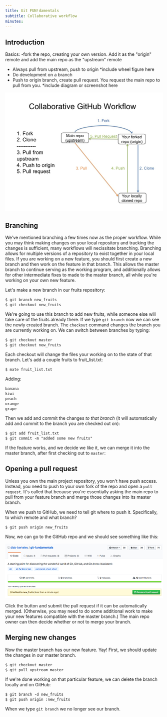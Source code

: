 ```yaml
---
title: Git FUN!damentals
subtitle: Collaborative workflow
minutes:
---
```


## Introduction

Basics:
-fork the repo, creating your own version. Add it as the "origin" remote and add the main repo as the "upstream" remote
- Always pull from upstream, push to origin *include wheel figure here
- Do development on a branch
- Push to origin branch, create pull request. You request the main repo to pull from you. *include diagram or screenshot here

![Collaborative GitHub Workflow](github-workflow.jpg)


## Branching

We've mentioned branching a few times now as the proper workflow. While you may
think making changes on your local repository and tracking the changes is sufficient,
many workflows will necissitate branching. Branching allows for multiple
versions of a repository to exist together in your local files. If you are
working on a new feature, you should first create a new branch and then work on
the feature in that branch. This allows the master branch to continue serving
as the working program, and additionally allows for other intermediate fixes to
made to the master branch, all while you're working on your own new feature.

Let's make a new branch in our fruits repository:

~~~
$ git branch new_fruits
$ git checkout new_fruits
~~~

We're going to use this branch to add new fruits, while someone else will take
care of the fruits already there. If we type `git branch` now we can see the
newly created branch. The `checkout` command changes the branch you are
currently working on. We can switch between branches by typing:

~~~
$ git checkout master
$ git checkout new_fruits
~~~

Each checkout will change the files your working on to the state of that branch.
Let's add a couple fruits to fruit_list.txt:

~~~
$ mate fruit_list.txt
~~~

Adding:

~~~
banana
kiwi
peach
orange
grape
~~~

Then we add and commit the changes *to that branch* (it will automatically add
and commit to the branch you are checked out on):

~~~
$ git add fruit_list.txt
$ git commit -m "added some new fruits"
~~~

If the feature works, and we decide we like it, we can merge it into the master
branch, after first checking out to `master`:

## Opening a pull request

Unless you own the main project repository, you won't have push access. Instead, you need to push to your own fork of the repo and open a `pull request`. It's called that because you're essentially asking the main repo to pull from your feature branch and merge those changes into its master branch.

When we push to GitHub, we need to tell git where to push it. Specifically, to which remote and what branch?

~~~
$ git push origin new_fruits
~~~

Now, we can go to the GitHub repo and we should see something like this:

![open a pull request](pull-request.png)

Click the button and submit the pull request if it can be automatically merged. (Otherwise, you may need to do some additional work to make your new features compatible with the master branch.) The main repo owner can then decide whether or not to merge your branch.

## Merging new changes

Now the master branch has our new feature. Yay! First, we should update the changes in our master branch.

~~~
$ git checkout master
$ git pull upstream master
~~~

If we're done working on that particular feature, we can delete the branch locally and on GitHub:

~~~
$ git branch -d new_fruits 
$ git push origin :new_fruits
~~~

When we type `git branch` we no longer see our branch.
